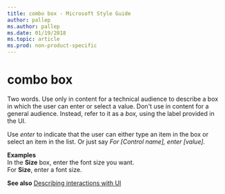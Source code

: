 ```yaml
---
title: combo box - Microsoft Style Guide
author: pallep
ms.author: pallep
ms.date: 01/19/2018
ms.topic: article
ms.prod: non-product-specific
---
```


# combo box

Two
words. Use only in content for a technical audience to describe a box
in which the user can enter or select a value. Don't use in content for a general audience. Instead, refer to it as a *box,* using the label provided in the UI.

Use *enter* to indicate that the user can either type an item in the box or select an item in the list. Or just say *For \[Control name\],* *enter \[value\].*

**Examples**  
In the **Size** box, enter the font size you want.  
For **Size**, enter a font size.

**See also** [Describing interactions with UI](~/procedures-instructions/describing-interactions-with-ui.md)
